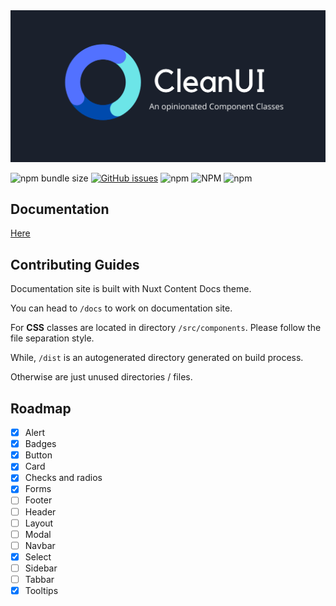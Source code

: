 <img src="docs/static/preview.png" class="light-img" alt=""/>

![npm bundle size](https://img.shields.io/bundlephobia/minzip/initbase-clean-ui)
[![GitHub issues](https://img.shields.io/github/issues/initbase/clean)](https://github.com/initbase/clean/issues)
![npm](https://img.shields.io/npm/dt/initbase-clean-ui)
![NPM](https://img.shields.io/npm/l/initbase-clean-ui)
![npm](https://img.shields.io/npm/v/initbase-clean-ui)

## Documentation 
[Here](https://cleanui.netlify.app/) 

## Contributing Guides

Documentation site is built with Nuxt Content Docs theme.

You can head to `/docs` to work on documentation site.

For __CSS__ classes are located in directory `/src/components`. Please follow the file separation style.

While, `/dist` is an autogenerated directory generated on build process.

Otherwise are just unused directories / files.

## Roadmap

- [x] Alert
- [x] Badges
- [x] Button
- [x] Card
- [x] Checks and radios
- [x] Forms
- [ ] Footer
- [ ] Header
- [ ] Layout
- [ ] Modal
- [ ] Navbar
- [x] Select
- [ ] Sidebar
- [ ] Tabbar
- [x] Tooltips